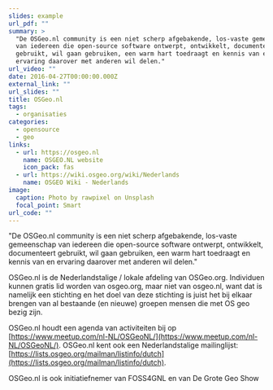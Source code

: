 ```yaml
---
slides: example
url_pdf: ""
summary: >
  "De OSGeo.nl community is een niet scherp afgebakende, los-vaste gemeenschap
  van iedereen die open-source software ontwerpt, ontwikkelt, documenteert
  gebruikt, wil gaan gebruiken, een warm hart toedraagt en kennis van en
  ervaring daarover met anderen wil delen."
url_video: ""
date: 2016-04-27T00:00:00.000Z
external_link: ""
url_slides: ""
title: OSGeo.nl
tags:
  - organisaties
categories:
  - opensource
  - geo
links:
  - url: https://osgeo.nl
    name: OSGEO.NL website
    icon_pack: fas
  - url: https://wiki.osgeo.org/wiki/Nederlands
    name: OSGEO Wiki - Nederlands
image:
  caption: Photo by rawpixel on Unsplash
  focal_point: Smart
url_code: ""
---
```

"De OSGeo.nl community is een niet scherp afgebakende, los-vaste gemeenschap van iedereen die open-source software ontwerpt, ontwikkelt, documenteert gebruikt, wil gaan gebruiken, een warm hart toedraagt en kennis van en ervaring daarover met anderen wil delen."

OSGeo.nl is de Nederlandstalige / lokale afdeling van OSGeo.org. Individuen kunnen gratis lid worden van osgeo.org, maar niet van osgeo.nl, want dat is namelijk een stichting en het doel van deze stichting is juist het bij elkaar brengen van al bestaande (en nieuwe) groepen mensen die met OS geo bezig zijn.

OSGeo.nl houdt een agenda van activiteiten bij op [https://www.meetup.com/nl-NL/OSGeoNL/](https://www.meetup.com/nl-NL/OSGeoNL/). OSGeo.nl kent ook een Nederlandstalige mailinglijst: [https://lists.osgeo.org/mailman/listinfo/dutch](https://lists.osgeo.org/mailman/listinfo/dutch).

OSGeo.nl is ook initiatiefnemer van FOSS4GNL en van De Grote Geo Show